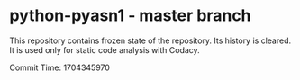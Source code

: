 # python-pyasn1 - master branch

This repository contains frozen state of the repository.
Its history is cleared. It is used only for static code
analysis with Codacy.

Commit Time: 1704345970